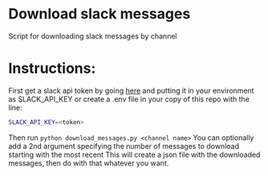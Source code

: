 # Download slack messages
Script for downloading slack messages by channel

# Instructions:
First get a slack api token by going [here](https://api.slack.com/docs/oauth-test-tokens) and putting it in your environment as
SLACK_API_KEY or create a .env file in your copy of this repo with the line:  
```bash  
SLACK_API_KEY=<token>  
```  
Then run `python download_messages.py <channel name>`
You can optionally add a 2nd argument specifying the number
of messages to download starting with the most recent 
This will create a json file with the downloaded messages, then do with that whatever you want.

